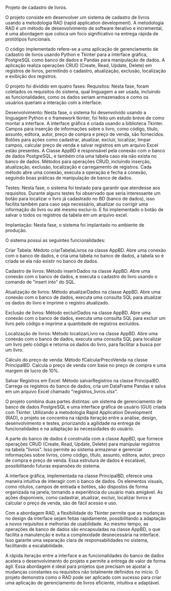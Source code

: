 Projeto de cadastro de livros.

O projeto consiste em desenvolver um sistema de cadastro de livros usando a metodologia RAD (rapid application development). A metodologia RAD é um método de desenvolvimento de software iterativo e incremental, é uma abordagem que coloca um foco significativo na entrega rápida de protótipos funcionais.

O código implementado refere-se a uma aplicação de gerenciamento de cadastro de livros usando Python e Tkinter para a interface gráfica, PostgreSQL como banco de dados e Pandas para manipulação de dados. A aplicação realiza operações CRUD (Create, Read, Update, Delete) em registros de livros, permitindo o cadastro, atualização, exclusão, localização e exibição dos registros.

O projeto foi dividido em quatro fases:
Requisitos: 
Nesta fase, foram coletados os requisitos do sistema, qual linguagem a ser usada, incluindo as funcionalidades, como os dados seriam armazenados e como os usuários queriam a interação com a interface.

Desenvolvimento: 
Nesta fase, o sistema foi desenvolvido usando a linguagem Python e o framework tkinter, foi feito um estudo breve de como montar a interface. A interface gráfica é criada usando a biblioteca Tkinter. Campos para inserção de informações sobre o livro, como código, título, assunto, editora, autor, preço de compra e preço de venda, são fornecidos. Botões para ações como cadastrar, atualizar, excluir, localizar, limpar campos, calcular preço de venda e salvar registros em um arquivo Excel estão presentes. 
A Classe AppBD é responsável pela conexão com o banco de dados PostgreSQL, e também cria uma tabela caso ela não exista no banco de dados. Métodos para operações CRUD, incluindo inserção, atualização, exclusão, localização e carregamento de registros. Cada método abre uma conexão, executa a operação e fecha a conexão, seguindo boas práticas de manipulação de banco de dados.

Testes:
Nesta fase, o sistema foi testado para garantir que atendesse aos requisitos. Durante alguns testes foi observado que seria interessante um botão para localizar o livro já cadastrado no BD (banco de dados), isso facilita também para caso seja necessário, atualizar ou corrigir uma informação do livro ou até mesmo exclui-lo.  E foi implementado o botão de salvar o todos os registros da tabela em um arquivo excel. 

Implantação: 
Nesta fase, o sistema foi implantado no ambiente de produção.

O sistema possui as seguintes funcionalidades:

Criar Tabela:
Médoto criarTabelaLivros na classe AppBD. Abre uma conexão com o banco de dados, e cria uma tabela no banco de dados, a tabela so é criada se ela não existir no banco de dados. 

Cadastro de livros: 
Método inserirDados na classe AppBD. Abre uma conexão com o banco de dados, e executa o cadastro do livro usando o comando de “insert into” do SQL.

Atualização de livros:
Método atualizarDados na classe AppBD. Abre uma conexão com o banco de dados, executa uma consulta SQL para atualizar os dados do livro e imprime o registro atualizado.

Exclusão de livros:
Método excluirDados na classe AppBD. Abre uma conexão com o banco de dados, executa uma consulta SQL para excluir um livro pelo código e imprime a quantidade de registros excluídos.

Localização de livros:
Método localizarLivro na classe AppBD. Abre uma conexão com o banco de dados, executa uma consulta SQL para localizar um livro pelo código e retorna os dados do livro, para facilitar a busca por um livro. 

Cálculo do preço de venda:
Método fCalcularPrecoVenda na classe PrincipalBD. Calcula o preço de venda com base no preço de compra e uma margem de lucro de 10%.

Salvar Registros em Excel: 
Método salvarRegistros na classe PrincipalBD. Carrega os registros do banco de dados, cria um DataFrame Pandas e salva em um arquivo Excel chamado "registros_livros.xlsx".

O projeto combina duas partes distintas: um sistema de gerenciamento de banco de dados PostgreSQL e uma interface gráfica de usuário (GUI) criada com Tkinter. Utilizando a metodologia Rapid Application Development (RAD), o projeto se concentra na rápida iteração entre a análise, design, desenvolvimento e testes, priorizando a agilidade na entrega de funcionalidades e na adaptação às necessidades do usuário.

A parte do banco de dados é construída com a classe AppBD, que fornece operações CRUD (Create, Read, Update, Delete) para manipular registros na tabela "livros". Isso permite ao sistema armazenar e gerenciar informações sobre livros, como código, título, assunto, editora, autor, preço de compra e preço de venda. Essa estrutura de dados é escalável, possibilitando futuras expansões do sistema.

A interface gráfica, implementada na classe PrincipalBD, oferece uma maneira intuitiva de interagir com o banco de dados. Os elementos visuais, como rótulos, campos de entrada e botões, são dispostos de forma organizada na janela, tornando a experiência do usuário mais amigável. As ações disponíveis, como cadastrar, atualizar, excluir, localizar livros e calcular o preço de venda, são de fácil acesso e uso.

Com a abordagem RAD, a flexibilidade do Tkinter permite que as mudanças no design da interface sejam feitas rapidamente, possibilitando a adaptação a novos requisitos e melhorias de usabilidade. Ao mesmo tempo, as operações de banco de dados são encapsuladas na classe AppBD, o que facilita a manutenção e evita a complexidade desnecessária na interface. Isso garante uma separação clara de responsabilidades no sistema, facilitando a escalabilidade.

A rápida iteração entre a interface e as funcionalidades do banco de dados acelera o desenvolvimento do projeto e permite a entrega de valor de forma ágil. Essa abordagem é ideal para projetos que precisam se ajustar a mudanças constantes ou requisitos não totalmente definidos no início. O projeto demonstra como o RAD pode ser aplicado com sucesso para criar uma aplicação de gerenciamento de livros eficiente, intuitiva e adaptável.
